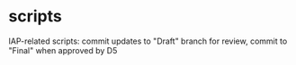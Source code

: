 # scripts
IAP-related scripts: commit updates to "Draft" branch for review, commit to "Final" when approved by D5
